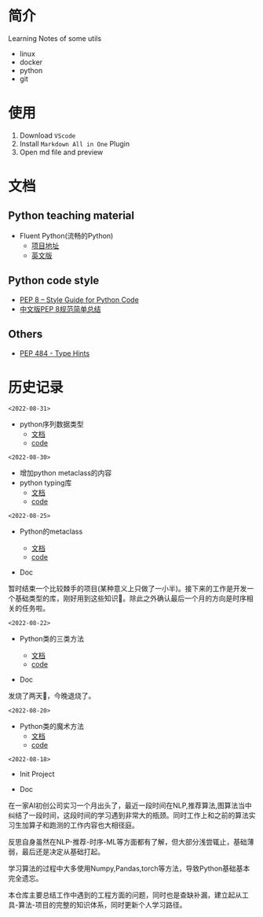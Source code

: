 # 简介
Learning Notes of some utils
- linux
- docker
- python
- git

# 使用
1. Download `VScode`
2. Install `Markdown All in One` Plugin  
3. Open md file and preview

# 文档 
## Python teaching material
- Fluent Python(流畅的Python)
  - [项目地址](https://github.com/fluentpython)
  - [英文版](https://www.fluentpython.com/)

## Python code style
- [PEP 8 – Style Guide for Python Code](https://peps.python.org/pep-0008/)
- [中文版PEP 8规范简单总结](https://zhuanlan.zhihu.com/p/110405756)

## Others
- [PEP 484 - Type Hints](https://peps.python.org/pep-0484/)

# 历史记录
`<2022-08-31>`
- python序列数据类型        
  - [文档](https://github.com/Uroboros0313/UtilsNotes/blob/master/python/0.3.python序列数据结构.md)
  - [code](https://github.com/Uroboros0313/UtilsNotes/blob/master/code/0.3.py_seq.ipynb)

`<2022-08-30>`

- 增加python metaclass的内容
- python typing库
  - [文档](https://github.com/Uroboros0313/UtilsNotes/blob/master/python/2.1.python%E7%9A%84typing%E6%A0%87%E5%87%86%E5%BA%93.md)
  - [code](https://github.com/Uroboros0313/UtilsNotes/blob/master/code/2.1.py_type_check.ipynb)
  
`<2022-08-25>`

- Python的metaclass
  - [文档](https://github.com/Uroboros0313/UtilsNotes/blob/master/python/1.4.python%E5%85%83%E7%B1%BB.md)
  - [code](https://github.com/Uroboros0313/UtilsNotes/blob/master/code/1.4.py_metaclass.ipynb)

- Doc

暂时结束一个比较棘手的项目(某种意义上只做了一小半)。接下来的工作是开发一个基础类型的库，刚好用到这些知识👺。除此之外确认最后一个月的方向是时序相关的任务啦。

`<2022-08-22>`

- Python类的三类方法
  - [文档](https://github.com/Uroboros0313/UtilsNotes/blob/master/python/1.3.python%E7%B1%BB%E7%9A%84%E4%B8%89%E7%B1%BB%E6%96%B9%E6%B3%95.md)
  - [code](https://github.com/Uroboros0313/UtilsNotes/blob/master/code/1.3.pycls_method.ipynb)

- Doc    

发烧了两天👾，今晚退烧了。  

`<2022-08-20>`  
    
- Python类的魔术方法
  - [文档](https://github.com/Uroboros0313/UtilsNotes/blob/master/python/1.2.python%E9%AD%94%E6%9C%AF%E6%96%B9%E6%B3%95.md)
  - [code](https://github.com/Uroboros0313/UtilsNotes/blob/master/code/1.2.pycls_func.ipynb) 

`<2022-08-18>`

- Init Project

- Doc
  
在一家AI初创公司实习一个月出头了，最近一段时间在NLP,推荐算法,图算法当中纠结了一段时间，这段时间的学习遇到非常大的瓶颈。同时工作上和之前的算法实习生加算子和跑测的工作内容也大相径庭。

反思自身虽然在NLP-推荐-时序-ML等方面都有了解，但大部分浅尝辄止，基础薄弱，最后还是决定从基础打起。

学习算法的过程中大多使用Numpy,Pandas,torch等方法，导致Python基础基本完全遗忘。    

本仓库主要总结工作中遇到的工程方面的问题，同时也是查缺补漏，建立起从工具-算法-项目的完整的知识体系，同时更新个人学习路径。


  




